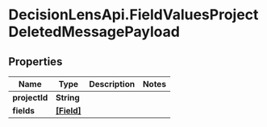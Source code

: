 # DecisionLensApi.FieldValuesProjectDeletedMessagePayload

## Properties
Name | Type | Description | Notes
------------ | ------------- | ------------- | -------------
**projectId** | **String** |  | 
**fields** | [**[Field]**](Field.md) |  | 


